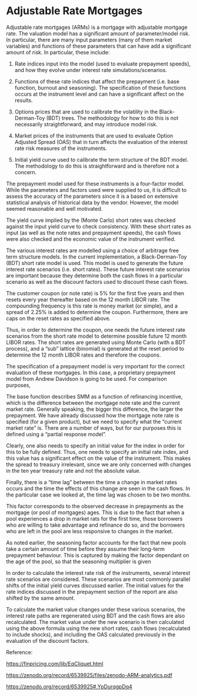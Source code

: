 # Adjustable Rate Mortgages

Adjustable rate mortgages (ARMs) is a mortgage with adjustable mortgage rate. The valuation model has a significant amount of parameter/model risk. In particular, there are many input parameters (many of them market variables) and functions of these parameters that can have add a significant amount of risk. In particular, these include:

1.	Rate indices input into the model (used to evaluate prepayment speeds), and how they evolve under interest rate simulations/scenarios.

2.	Functions of these rate indices that affect the prepayment  (i.e. base function, burnout and seasoning). The specification of these functions occurs at the instrument level and can have a significant affect on the results.

3.	Options prices that are used to calibrate the volatility in the Black-Derman-Toy (BDT) trees. The methodology for how to do this is not necessarily straightforward, and may introduce model risk.

4.	Market prices of the instruments that are used to evaluate Option Adjusted Spread (OAS) that in turn affects the evaluation of the interest rate risk measures of the instruments.

5.	Initial yield curve used to calibrate the term structure of the BDT model. The methodology to do this is straightforward and is therefore not a concern.


The prepayment model used for these instruments is a four-factor model. While the parameters and factors used were supplied to us, it is difficult to assess the accuracy of the parameters since it is a based on extensive statistical analysis of historical data by the vendor. However, the model seemed reasonable and well motivated.

The yield curve implied by the (Monte Carlo) short rates was checked against the input yield curve to check consistency. With these short rates as input (as well as the note rates and prepayment speeds), the cash flows were also checked and the economic value of the instrument verified. 

The various interest rates are modelled using a choice of arbitrage free term structure models. In the current implementation, a Black-Derman-Toy (BDT) short rate model is used. This model is used to generate the future interest rate scenarios (i.e. short rates). These future interest rate scenarios are important because they determine both the cash flows in a particular scenario as well as the discount factors used to discount these cash flows. 

The customer coupon (or note rate) is 5% for the first five years and then resets every year thereafter based on the 12 month LIBOR rate. The compounding frequency is this rate is money market (or simple), and a spread of 2.25% is added to determine the coupon. Furthermore, there are caps on the reset rates as specified above.

Thus, in order to determine the coupon, one needs the future interest rate scenarios from the short rate model to determine possible future 12 month LIBOR rates. The short rates are generated using Monte Carlo (with a BDT process), and a “sub” lattice (binomial) is generated at the reset period to determine the 12 month LIBOR rates and therefore the coupons. 

The specification of a prepayment model is very important for the correct evaluation of these mortgages. In this case, a proprietary prepayment model from Andrew Davidson is going to be used. For comparison purposes, 

The base function describes SMM as a function of refinancing incentive, which is the difference between the mortgage note rate and the current market rate. Generally speaking, the bigger this difference, the larger the prepayment.  We have already discussed how the mortgage note rate is specified (for a given product), but we need to specify what the “current market rate” is. There are a number of ways, but for our purposes this is defined using a “partial response model”.

Clearly, one also needs to specify an initial value for the index in order for this to be fully defined. Thus, one needs to specify an initial rate index, and this value has a significant effect on the value of the instrument. This makes the spread to treasury irrelevant, since we are only concerned with changes in the ten year treasury rate and not the absolute value.

Finally, there is a “time lag” between the time a change in market rates occurs and the time the effects of this change are seen in the cash flows. In the particular case we looked at, the time lag was chosen to be two months.

This factor corresponds to the observed decrease in prepayments as the mortgage (or pool of mortgages) ages. This is due to the fact that when a pool experiences a drop in market rats for the first time, those borrowers who are willing to take advantage and refinance do so, and the borrowers who are left in the pool are less responsive to changes in the market.

As noted earlier, the seasoning factor accounts for the fact that new pools take a certain amount of time before they assume their long-term prepayment behaviour. This is captured by making the factor dependant on the age of the pool, so that the seasoning multiplier is given 

In order to calculate the interest rate risk of the instruments, several interest rate scenarios are considered. These scenarios are most commonly parallel shifts of the initial yield curves discussed earlier. The initial values for the rate indices discussed in the prepayment section of the report are also shifted by the same amount.

To calculate the market value changes under these various scenarios, the interest rate paths are regenerated using BDT and the cash flows are also recalculated. The market value under the new scenario is then calculated using the above formula using the new short rates, cash flows (recalculated to include shocks), and including the OAS calculated previously in the evaluation of the discount factors. 


Reference:

https://finpricing.com/lib/EqCliquet.html

https://zenodo.org/record/6539925/files/zenodo-ARM-analytics.pdf

https://zenodo.org/record/6539925#.YpDurqgpDq4


